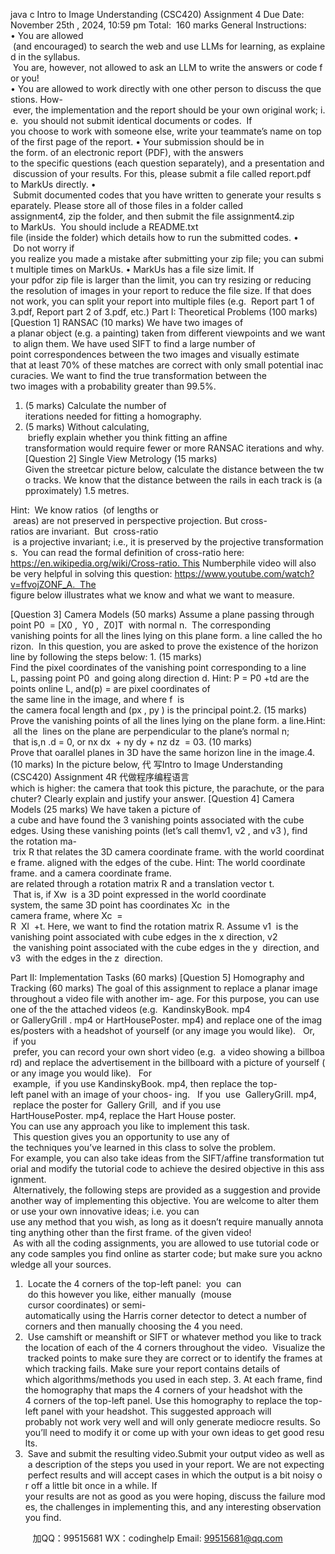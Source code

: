 java c
Intro to Image Understanding (CSC420) 
Assignment 4 
Due Date: November 25th , 2024, 10:59 pm 
Total:  160 marks 
General Instructions: 
• You are allowed  (and encouraged) to search the web and use LLMs for learning, as explained in the syllabus.  You are, however, not allowed to ask an LLM to write the answers or code for you!
• You are allowed to work directly with one other person to discuss the questions. How- ever, the implementation and the report should be your own original work; i.e.  you should not submit identical documents or codes.  If you choose to work with someone else, write your teammate’s name on top of the first page of the report.
• Your submission should be in the form. of an electronic report (PDF), with the answers to the specific questions (each question separately), and a presentation and discussion of your results. For this, please submit a file called report.pdf to MarkUs directly.
•  Submit documented codes that you have written to generate your results separately. Please store all of those files in a folder called assignment4, zip the folder, and then submit the file assignment4.zip to MarkUs.  You should include a README.txt file (inside the folder) which details how to run the submitted codes.
•  Do not worry if you realize you made a mistake after submitting your zip file; you can submit multiple times on MarkUs.
• MarkUs has a file size limit. If your pdfor zip file is larger than the limit, you can try resizing or reducing the resolution of images in your report to reduce the file size. If that does not work, you can split your report into multiple files (e.g.  Report part   1 of 3.pdf, Report part 2 of 3.pdf, etc.)
Part I: Theoretical Problems (100 marks) 
[Question 1] RANSAC (10 marks) We have two images of a planar object (e.g. a painting) taken from different viewpoints and we want to align them. We have used SIFT to find a large number of point correspondences between the two images and visually estimate that at least 70% of these matches are correct with only small potential inaccuracies. We want to find the true transformation between the two images with a probability greater than 99.5%.
1. (5 marks) Calculate the number of iterations needed for fitting a homography.
2. (5 marks) Without calculating,  briefly explain whether you think fitting an affine transformation would require fewer or more RANSAC iterations and why.
[Question 2] Single View Metrology (15 marks) 
Given the streetcar picture below, calculate the distance between the two tracks. We know that the distance between the rails in each track is (approximately) 1.5 metres.

Hint:  We know ratios  (of lengths or  areas) are not preserved in perspective projection. But cross-ratios are invariant.  But  cross-ratio  is a projective invariant; i.e., it is preserved by the projective transformations.  You can read the formal definition of cross-ratio here: https://en.wikipedia.org/wiki/Cross-ratio. This Numberphile video will also be very helpful in solving this question: https://www.youtube.com/watch?v=ffvojZONF_A.  The figure below illustrates what we know and what we want to measure. 

[Question 3] Camera Models (50 marks) 
Assume a plane passing through point P0  = [X0 ,  Y0 ,  Z0]T  with normal n.  The corresponding vanishing points for all the lines lying on this plane form. a line called the horizon.  In this question, you are asked to prove the existence of the horizon line by following the steps below: 1. (15 marks) Find the pixel coordinates of the vanishing point corresponding to a line
L, passing point P0  and going along direction d.
Hint: P = P0 +td are the points online L, and(p) =  are pixel coordinates of the same line in the image, and  where f  is the camera focal length and (px , py ) is the principal point.2. (15 marks) Prove the vanishing points of all the lines lying on the plane form. a line.Hint:  all the  lines on the plane are perpendicular to the plane’s normal n;  that is,n .d = 0, or nx dx  + ny dy + nz dz  = 03. (10 marks) Prove that oarallel planes in 3D have the same horizon line in the image.4. (10 marks) In the picture below, 代 写Intro to Image Understanding (CSC420) Assignment 4R
代做程序编程语言which is higher: the camera that took this picture, the parachute, or the parachuter? Clearly explain and justify your answer. 
[Question 4] Camera Models (25 marks) We have taken a picture of a cube and have found the 3 vanishing points associated with the cube edges. Using these vanishing points (let’s call themv1, v2 , and v3 ), find the rotation ma- trix R that relates the 3D camera coordinate frame. with the world coordinate frame. aligned with the edges of the cube. Hint: The world coordinate frame. and a camera coordinate frame. are related through a rotation matrix R and a translation vector t.  That is, if Xw  is a 3D point expressed in the world coordinate system, the same 3D point has coordinates Xc  in the camera frame, where Xc  = R  Xl  +t. Here, we want to find the rotation matrix R. Assume v1  is the vanishing point associated with cube edges in the x direction, v2  the vanishing point associated with the cube edges in the y  direction, and v3  with the edges in the z  direction.  

Part II: Implementation Tasks (60 marks) 
[Question 5] Homography and Tracking (60 marks) The goal of this assignment to replace a planar image throughout a video file with another im- age. For this purpose, you can use one of the the attached videos (e.g.  KandinskyBook. mp4 or GalleryGrill . mp4 or HartHousePoster. mp4) and replace one of the images/posters with a headshot of yourself (or any image you would like).   Or,  if you  prefer, you can record your own short video (e.g.  a video showing a billboard) and replace the advertisement in the billboard with a picture of yourself (or any image you would like).   For  example,  if you use KandinskyBook. mp4, then replace the top-left panel with an image of your choos- ing.   If you  use  GalleryGrill. mp4,  replace the poster for  Gallery Grill,  and if you use HartHousePoster. mp4, replace the Hart House poster.
You can use any approach you like to implement this task.  This question gives you an opportunity to use any of the techniques you’ve learned in this class to solve the problem.
For example, you can also take ideas from the SIFT/affine transformation tutorial and modify the tutorial code to achieve the desired objective in this assignment.  Alternatively, the following steps are provided as a suggestion and provide another way of implementing this objective. You are welcome to alter them or use your own innovative ideas; i.e. you can use any method that you wish, as long as it doesn’t require manually annotating anything other than the first frame. of the given video!  As with all the coding assignments, you are allowed to use tutorial code or any code samples you find online as starter code; but make sure you acknowledge all your sources.
1.  Locate the 4 corners of the top-left panel:  you  can  do this however you like, either manually  (mouse  cursor coordinates) or semi-automatically using the Harris corner detector to detect a number of corners and then manually choosing the 4 you need.
2.  Use camshift or meanshift or SIFT or whatever method you like to track the location of each of the 4 corners throughout the video.  Visualize the tracked points to make sure they are correct or to identify the frames at which tracking fails. Make sure your report contains details of which algorithms/methods you used in each step.
3. At each frame, find the homography that maps the 4 corners of your headshot with the 4 corners of the top-left panel. Use this homography to replace the top-left panel with your headshot. This suggested approach will probably not work very well and will only generate mediocre results. So you’ll need to modify it or come up with your own ideas to get good results. 
4.  Save and submit the resulting video.Submit your output video as well as a description of the steps you used in your report. We are not expecting perfect results and will accept cases in which the output is a bit noisy or off a little bit once in a while. If your results are not as good as you were hoping, discuss the failure modes, the challenges in implementing this, and any interesting observation you find.



         
加QQ：99515681  WX：codinghelp  Email: 99515681@qq.com
